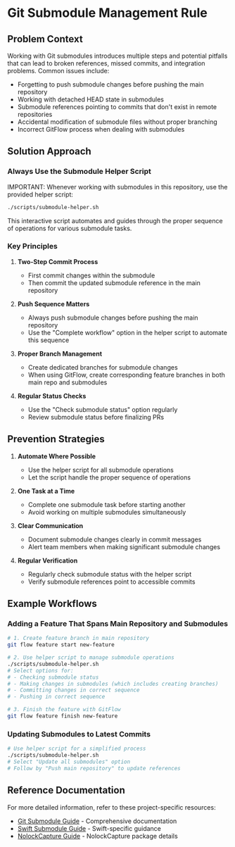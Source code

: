 # Git Submodule Management Rule

## Problem Context

Working with Git submodules introduces multiple steps and potential pitfalls that can lead to broken references, missed commits, and integration problems. Common issues include:

- Forgetting to push submodule changes before pushing the main repository
- Working with detached HEAD state in submodules
- Submodule references pointing to commits that don't exist in remote repositories
- Accidental modification of submodule files without proper branching
- Incorrect GitFlow process when dealing with submodules

## Solution Approach

### Always Use the Submodule Helper Script

IMPORTANT: Whenever working with submodules in this repository, use the provided helper script:

```bash
./scripts/submodule-helper.sh
```

This interactive script automates and guides through the proper sequence of operations for various submodule tasks.

### Key Principles

1. **Two-Step Commit Process** 
   - First commit changes within the submodule
   - Then commit the updated submodule reference in the main repository

2. **Push Sequence Matters**
   - Always push submodule changes before pushing the main repository
   - Use the "Complete workflow" option in the helper script to automate this sequence

3. **Proper Branch Management**
   - Create dedicated branches for submodule changes
   - When using GitFlow, create corresponding feature branches in both main repo and submodules

4. **Regular Status Checks**
   - Use the "Check submodule status" option regularly
   - Review submodule status before finalizing PRs

## Prevention Strategies

1. **Automate Where Possible**
   - Use the helper script for all submodule operations
   - Let the script handle the proper sequence of operations

2. **One Task at a Time**
   - Complete one submodule task before starting another
   - Avoid working on multiple submodules simultaneously

3. **Clear Communication**
   - Document submodule changes clearly in commit messages
   - Alert team members when making significant submodule changes

4. **Regular Verification**
   - Regularly check submodule status with the helper script
   - Verify submodule references point to accessible commits

## Example Workflows

### Adding a Feature That Spans Main Repository and Submodules

```bash
# 1. Create feature branch in main repository
git flow feature start new-feature

# 2. Use helper script to manage submodule operations
./scripts/submodule-helper.sh
# Select options for:
# - Checking submodule status
# - Making changes in submodules (which includes creating branches)
# - Committing changes in correct sequence
# - Pushing in correct sequence

# 3. Finish the feature with GitFlow
git flow feature finish new-feature
```

### Updating Submodules to Latest Commits

```bash
# Use helper script for a simplified process
./scripts/submodule-helper.sh
# Select "Update all submodules" option
# Follow by "Push main repository" to update references
```

## Reference Documentation

For more detailed information, refer to these project-specific resources:

- [Git Submodule Guide](../docs/git-submodule-guide.md) - Comprehensive documentation
- [Swift Submodule Guide](../docs/swift-submodule-guide.md) - Swift-specific guidance
- [NolockCapture Guide](../docs/nolock-capture-guide.md) - NolockCapture package details